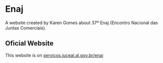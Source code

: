 # Enaj
A website created by Karen Gomes about 37º Enaj (Encontro Nacional das Juntas Comerciais).

## Oficial Website
This website is on [servicos.juceal.al.gov.br/enaj](http://servicos.juceal.al.gov.br/enaj)
